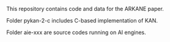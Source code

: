 This repository contains code and data for the ARKANE paper.

Folder pykan-2-c includes C-based implementation of KAN. 

Folder aie-xxx are source codes running on AI engines.

